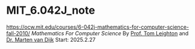 # MIT_6.042J_note
https://ocw.mit.edu/courses/6-042j-mathematics-for-computer-science-fall-2010/
*Mathematics For Computer Science* By [Prof. Tom Leighton](https://ocw.mit.edu/search/?q=Prof.+Tom+Leighton) and [Dr. Marten van Dijk](https://ocw.mit.edu/search/?q=Dr.+Marten+Van+Dijk)
Start: 2025.2.27
